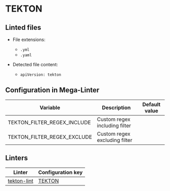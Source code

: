 <!-- markdownlint-disable MD003 MD020 MD033 MD041 -->
<!-- Generated by .automation/build.py, please do not update manually -->
<!-- Instead, update descriptor file at https://github.com/nvuillam/mega-linter/tree/master/megalinter/descriptors/tekton.yml -->
# TEKTON

## Linted files

- File extensions:
  - `.yml`
  - `.yaml`

- Detected file content:
  - `apiVersion: tekton`

## Configuration in Mega-Linter

| Variable | Description | Default value |
| ----------------- | -------------- | -------------- |
| TEKTON_FILTER_REGEX_INCLUDE | Custom regex including filter |  |
| TEKTON_FILTER_REGEX_EXCLUDE | Custom regex excluding filter |  |

## Linters

| Linter | Configuration key |
| ------ | ----------------- |
| [tekton-lint](tekton_tekton_lint.md) | [TEKTON](tekton_tekton_lint.md) |
